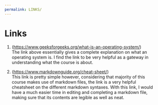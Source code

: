 ```yaml
---
permalink: LINKS/
---
```


# Links

1. (https://www.geeksforgeeks.org/what-is-an-operating-system/)<br>
The link above essentially gives a complete explanation on what an operating system is.
I find the link to be very helpful as a gateway in understanding what the course is about.

2. (https://www.markdownguide.org/cheat-sheet/)<br>
This link is pretty simple however, considering that majority of this course makes use of markdown files, the link is a very helpful cheatsheet on the different markdown syntaxes. With this link, I would have a much easier time in editing and completing a markdown file, making sure that its contents are legible as well as neat.
